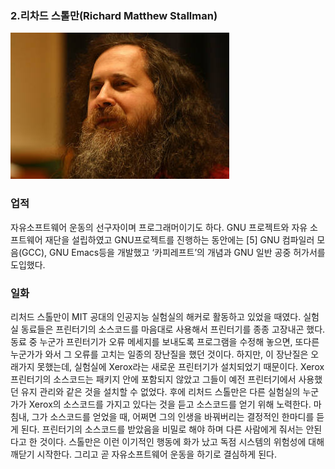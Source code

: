 ### **2.리차드 스톨만\(Richard Matthew Stallman\)**

![](/assets/richard.jpg)

### 업적

자유소프트웨어 운동의 선구자이며 프로그래머이기도 하다. GNU 프로젝트와 자유 소프트웨어 재단을 설립하였고 GNU프로젝트를 진행하는 동안에는 \[5\] GNU 컴파일러 모음\(GCC\), GNU Emacs등을 개발했고 ‘카피레프트’의 개념과 GNU 일반 공중 허가서를 도입했다.

### 일화

리처드 스톨만이 MIT 공대의 인공지능 실험실의 해커로 활동하고 있었을 때였다. 실험실 동료들은 프린터기의 소스코드를 마음대로 사용해서 프린터기를 종종 고장내곤 했다. 동료 중 누군가 프린터기가 오류 메세지를 보내도록 프로그램을 수정해 놓으면, 또다른 누군가가 와서 그 오류를 고치는 일종의 장난질을 했던 것이다. 하지만, 이 장난질은 오래가지 못했는데, 실험실에 Xerox라는 새로운 프린터기가 설치되었기 때문이다. Xerox 프린터기의 소스코드는 패키지 안에 포함되지 않았고 그들이 예전 프린터기에서 사용했던 유지 관리와 같은 것을 설치할 수 없었다. 후에 리처드 스톨만은 다른 실험실의 누군가가 Xerox의 소스코드를 가지고 있다는 것을 듣고 소스코드를 얻기 위해 노력한다. 마침내, 그가 소스코드를 얻었을 때, 어쩌면 그의 인생을 바꿔버리는 결정적인 한마디를 듣게 된다. 프린터기의 소스코드를 받았음을 비밀로 해야 하며 다른 사람에게 줘서는 안된다고 한 것이다. 스톨만은 이런 이기적인 행동에 화가 났고 독점 시스템의 위험성에 대해 깨닫기 시작한다. 그리고 곧 자유소프트웨어 운동을 하기로 결심하게 된다.

